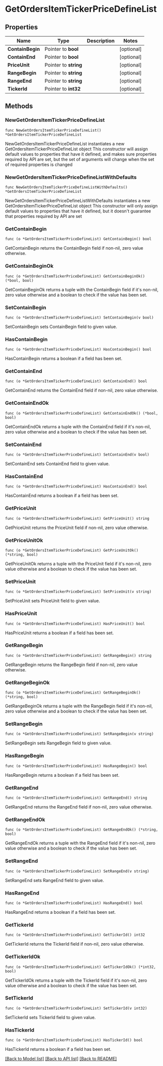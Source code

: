 # GetOrdersItemTickerPriceDefineList

## Properties

Name | Type | Description | Notes
------------ | ------------- | ------------- | -------------
**ContainBegin** | Pointer to **bool** |  | [optional] 
**ContainEnd** | Pointer to **bool** |  | [optional] 
**PriceUnit** | Pointer to **string** |  | [optional] 
**RangeBegin** | Pointer to **string** |  | [optional] 
**RangeEnd** | Pointer to **string** |  | [optional] 
**TickerId** | Pointer to **int32** |  | [optional] 

## Methods

### NewGetOrdersItemTickerPriceDefineList

`func NewGetOrdersItemTickerPriceDefineList() *GetOrdersItemTickerPriceDefineList`

NewGetOrdersItemTickerPriceDefineList instantiates a new GetOrdersItemTickerPriceDefineList object
This constructor will assign default values to properties that have it defined,
and makes sure properties required by API are set, but the set of arguments
will change when the set of required properties is changed

### NewGetOrdersItemTickerPriceDefineListWithDefaults

`func NewGetOrdersItemTickerPriceDefineListWithDefaults() *GetOrdersItemTickerPriceDefineList`

NewGetOrdersItemTickerPriceDefineListWithDefaults instantiates a new GetOrdersItemTickerPriceDefineList object
This constructor will only assign default values to properties that have it defined,
but it doesn't guarantee that properties required by API are set

### GetContainBegin

`func (o *GetOrdersItemTickerPriceDefineList) GetContainBegin() bool`

GetContainBegin returns the ContainBegin field if non-nil, zero value otherwise.

### GetContainBeginOk

`func (o *GetOrdersItemTickerPriceDefineList) GetContainBeginOk() (*bool, bool)`

GetContainBeginOk returns a tuple with the ContainBegin field if it's non-nil, zero value otherwise
and a boolean to check if the value has been set.

### SetContainBegin

`func (o *GetOrdersItemTickerPriceDefineList) SetContainBegin(v bool)`

SetContainBegin sets ContainBegin field to given value.

### HasContainBegin

`func (o *GetOrdersItemTickerPriceDefineList) HasContainBegin() bool`

HasContainBegin returns a boolean if a field has been set.

### GetContainEnd

`func (o *GetOrdersItemTickerPriceDefineList) GetContainEnd() bool`

GetContainEnd returns the ContainEnd field if non-nil, zero value otherwise.

### GetContainEndOk

`func (o *GetOrdersItemTickerPriceDefineList) GetContainEndOk() (*bool, bool)`

GetContainEndOk returns a tuple with the ContainEnd field if it's non-nil, zero value otherwise
and a boolean to check if the value has been set.

### SetContainEnd

`func (o *GetOrdersItemTickerPriceDefineList) SetContainEnd(v bool)`

SetContainEnd sets ContainEnd field to given value.

### HasContainEnd

`func (o *GetOrdersItemTickerPriceDefineList) HasContainEnd() bool`

HasContainEnd returns a boolean if a field has been set.

### GetPriceUnit

`func (o *GetOrdersItemTickerPriceDefineList) GetPriceUnit() string`

GetPriceUnit returns the PriceUnit field if non-nil, zero value otherwise.

### GetPriceUnitOk

`func (o *GetOrdersItemTickerPriceDefineList) GetPriceUnitOk() (*string, bool)`

GetPriceUnitOk returns a tuple with the PriceUnit field if it's non-nil, zero value otherwise
and a boolean to check if the value has been set.

### SetPriceUnit

`func (o *GetOrdersItemTickerPriceDefineList) SetPriceUnit(v string)`

SetPriceUnit sets PriceUnit field to given value.

### HasPriceUnit

`func (o *GetOrdersItemTickerPriceDefineList) HasPriceUnit() bool`

HasPriceUnit returns a boolean if a field has been set.

### GetRangeBegin

`func (o *GetOrdersItemTickerPriceDefineList) GetRangeBegin() string`

GetRangeBegin returns the RangeBegin field if non-nil, zero value otherwise.

### GetRangeBeginOk

`func (o *GetOrdersItemTickerPriceDefineList) GetRangeBeginOk() (*string, bool)`

GetRangeBeginOk returns a tuple with the RangeBegin field if it's non-nil, zero value otherwise
and a boolean to check if the value has been set.

### SetRangeBegin

`func (o *GetOrdersItemTickerPriceDefineList) SetRangeBegin(v string)`

SetRangeBegin sets RangeBegin field to given value.

### HasRangeBegin

`func (o *GetOrdersItemTickerPriceDefineList) HasRangeBegin() bool`

HasRangeBegin returns a boolean if a field has been set.

### GetRangeEnd

`func (o *GetOrdersItemTickerPriceDefineList) GetRangeEnd() string`

GetRangeEnd returns the RangeEnd field if non-nil, zero value otherwise.

### GetRangeEndOk

`func (o *GetOrdersItemTickerPriceDefineList) GetRangeEndOk() (*string, bool)`

GetRangeEndOk returns a tuple with the RangeEnd field if it's non-nil, zero value otherwise
and a boolean to check if the value has been set.

### SetRangeEnd

`func (o *GetOrdersItemTickerPriceDefineList) SetRangeEnd(v string)`

SetRangeEnd sets RangeEnd field to given value.

### HasRangeEnd

`func (o *GetOrdersItemTickerPriceDefineList) HasRangeEnd() bool`

HasRangeEnd returns a boolean if a field has been set.

### GetTickerId

`func (o *GetOrdersItemTickerPriceDefineList) GetTickerId() int32`

GetTickerId returns the TickerId field if non-nil, zero value otherwise.

### GetTickerIdOk

`func (o *GetOrdersItemTickerPriceDefineList) GetTickerIdOk() (*int32, bool)`

GetTickerIdOk returns a tuple with the TickerId field if it's non-nil, zero value otherwise
and a boolean to check if the value has been set.

### SetTickerId

`func (o *GetOrdersItemTickerPriceDefineList) SetTickerId(v int32)`

SetTickerId sets TickerId field to given value.

### HasTickerId

`func (o *GetOrdersItemTickerPriceDefineList) HasTickerId() bool`

HasTickerId returns a boolean if a field has been set.


[[Back to Model list]](../README.md#documentation-for-models) [[Back to API list]](../README.md#documentation-for-api-endpoints) [[Back to README]](../README.md)


